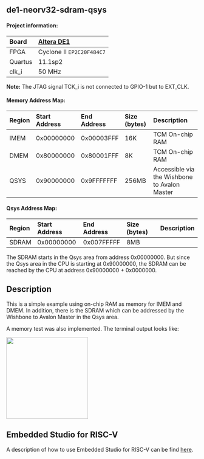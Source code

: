 ## de1-neorv32-sdram-qsys

#### Project information:

| Board   | [Altera DE1](https://www.terasic.com.tw/cgi-bin/page/archive.pl?Language=English&CategoryNo=53&No=83) |
| :------ | :---------- |
| FPGA    | Cyclone II `EP2C20F484C7` |
| Quartus | 11.1sp2     |
| clk_i   | 50 MHz      |

**Note:** The JTAG signal TCK_i is not connected to GPIO-1 but to EXT_CLK. 

#### Memory Address Map:

| Region  | Start Address | End Address | Size (bytes) | Description |
| :------ | :------------ | :---------- | :----------- | :---------- |
| IMEM    | 0x00000000    | 0x00003FFF  | 16K          | TCM On-chip RAM |
| DMEM    | 0x80000000    | 0x80001FFF  | 8K           | TCM On-chip RAM |
| QSYS    | 0x90000000    | 0x9FFFFFFF  | 256MB        | Accessible via the Wishbone to Avalon Master |

#### Qsys Address Map:

| Region  | Start Address | End Address | Size (bytes) | Description |
| :------ | :------------ | :---------- | :----------- | :---------- |
| SDRAM   | 0x00000000    | 0x007FFFFF  | 8MB          |  |

The SDRAM starts in the Qsys area from address 0x00000000. But since the Qsys area 
in the CPU is starting at 0x90000000, the SDRAM can be reached by the CPU at address 
0x90000000 + 0x0000000.

## Description

This is a simple example using on-chip RAM as memory for IMEM and DMEM. In addition, 
there is the SDRAM which can be addressed by the Wishbone to Avalon Master in the Qsys area.

A memory test was also implemented. The terminal output looks like:

<img src="./doc/terminal.png" width="215">

## Embedded Studio for RISC-V

A description of how to use Embedded Studio for RISC-V can be find [here](https://www.emb4fun.de/archive/ses4rv/index.html).